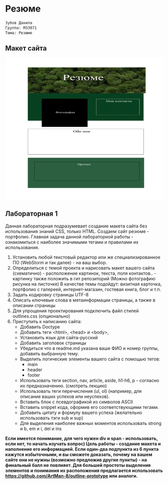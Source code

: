 # Резюме
    Зубов Данила
    Группа: M33071
    Тема: Резюме
    
## Макет сайта
<img class="photo" src="layout.png" width="800" height="450" alt="photo"/>

## Лабораторная 1
Данная лабораторная подразумевает создание макета сайта без использования знаний CSS, только HTML. Создаем сайт резюме - портфолио. Главная задача данной лабораторной работы - ознакомиться с наиболее значимыми тегами и правилами их использования.
1. Установить любой текстовый редактор или же специализированное ПО (WebStorm и так далее) - на ваш выбор.
2. Определиться с темой проекта и нарисовать макет вашего сайта (схематично) - расположение картинок, текста, поля контактов.. - картинку также положить в гит репозиторий (Можно фотографию рисунка на листочке)
   В качестве темы подойдут: визитная карточка, портфолио с галереей, интернет-магазин, гостевая книга, блог и т.п.
3. Задать кодировку страницы  UTF-8
4. Описать ключевые слова в метаинформации страницы, а также в описании страницы
5. Для упрощения проектирования подключить файл стилей outlines.css (опционально)
6. Приступить к написанию сайта:
    - Добавить Doctype
    - Добавить теги \<html\>, \<head\> и \<body\>,
    - Установить язык для сайта-русский
    - Добавить заголовок страницы
    - Убедиться что в readme.md указана ваше ФИО и номер группы, добавить выбранную тему.
    - Выделить логические элементы вашего сайта с помощью  тегов:
        + main
        + header
        + footer
    - Использовать теги section, nav, article, aside, h1-h6, p - согласно их предназначению. (смотреть лекцию)
    - Использовать теги перечисления (ul, ol) (например, для описание ваших успехов или неуспехов).
    - Вставить блок с псевдографикой из символов ASCII
    - Вставить snippet кода, оформив его соответствующими тегами.
    - Добавить цитату и формулу вашего успеха (желательно использовать тэги sub и sup)
    - Для выделения наиболее важных моментов использовать strong и b, em и i, del и ins

__Если имеется понимание, для чего нужен div и span - использовать, если нет, то начать изучать вопрос)
Цель работы - создание макета и наполнение его информацией. Если один-два подпункта из 6 пункта кажутся избыточными, и вы сможете доказать, почему на вашем сайте они не нужны (возможно предложив другие пункты) - на финальный балл не повлияет.
Для большей простоты выделения элементов и понимания их расположения предлагается использовать https://github.com/ArtMan-8/outline-prototype или аналоги.__
